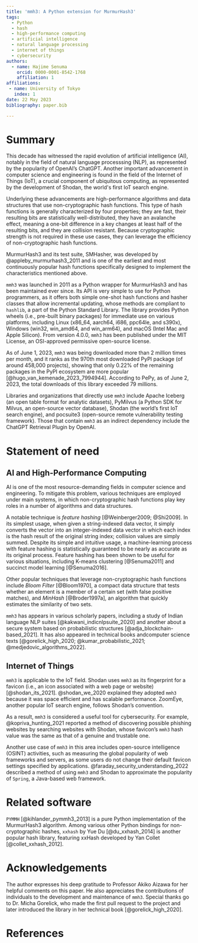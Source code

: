 ```yaml
---
title: 'mmh3: A Python extension for MurmurHash3'
tags:
  - Python
  - hash
  - high-performance computing
  - artificial intelligence
  - natural language processing
  - internet of things
  - cybersecurity
authors:
  - name: Hajime Senuma
    orcid: 0000-0001-8542-1768
    affiliation: 1
affiliations:
 - name: University of Tokyo
   index: 1
date: 22 May 2023
bibliography: paper.bib

---
```


<!-- markdownlint-disable MD025 -->
# Summary

This decade has witnessed the rapid evolution of artificial intelligence (AI),
notably in the field of natural language processsing (NLP), as represented by
the popularity of OpenAI’s ChatGPT. Another important advancement in computer
science and engineering is found in the field of the Internet of Things (IoT),
a crucial component of ubiquitous computing, as represented by the development
of Shodan, the world's first IoT search engine.

Underlying these advancements are high-performance algorithms and data
structures that use non-cryptographic hash functions. This type of hash
functions is generally characterized by four properties; they are fast, their
resulting bits are statistically well-distributed, they have an avalanche
effect, meaning a one-bit difference in a key changes at least half of the
resulting bits, and they are collision resistant. Because cryptographic
strength is not required in these use cases, they can leverage the efficiency
of non-cryptographic hash functions.

MurmurHash3 and its test suite, SMHasher, was developed
by @appleby_murmurhash3_2011 and is one of the earliest and most continuously
popular hash functions specifically designed to implement the characteristics
mentioned above.

`mmh3` was launched in 2011 as a Python wrapper for MurmurHash3 and has been
maintained ever since. Its API is very simple to use for Python programmers,
as it offers both simple one-shot hash functions and hasher classes that allow
incremental updating, whose methods are compliant to `hashlib`, a part of the
Python Standard Library. The library provides Python wheels (i.e., pre-built
binary packages) for immediate use on various platforms, including Linux
(x86\_64, aarch64, i686, ppc64le, and s390x), Windows (win32, win\_amd64,
and win\_arm64), and macOS (Intel Mac and Apple Silicon). From version 4.0.0,
`mmh3` has been published under the MIT License, an OSI-approved permissive
open-source license.

As of June 1, 2023, `mmh3` was being downloaded more than 2 million times
per month, and it ranks as the 970th most downloaded PyPI package
(of around 458,000 projects), showing that only 0.22% of the remaining packages
in the PyPI ecosystem are more popular [@hugo_van_kemenade_2023_7994944].
According to PePy, as of June 2, 2023, the total downloads of
this library exceeded 79 millions.

Libraries and organizations that directly use `mmh3` include
Apache Iceberg (an open table format for analytic datasets),
PyMilvus (a Python SDK for Milvus, an open-source vector database),
Shodan (the world’s first IoT search engine),
and pocsuite3 (open-source remote vulnerability testing framework).
Those that contain `mmh3` as an indirect dependency include
the ChatGPT Retrieval Plugin by OpenAI.

# Statement of need

## AI and High-Performance Computing

AI is one of the most resource-demanding fields in computer science
and engineering. To mitigate this problem, various techniques are employed
under main systems, in which non-cryptographic hash functions play key roles
in a number of algorithms and data structures.

A notable technique is *feature hashing* [@Weinberger2009; @Shi2009]. In its
simplest usage, when given a string-indexed data vector, it simply converts the
vector into an integer-indexed data vector in which each index is the hash
result of the original string index; collision values are simply summed.
Despite its simple and intuitive usage, a machine-learning process with feature
hashing is statistically guaranteed to be nearly as accurate as its original
process. Feature hashing has been shown to be useful for various situations,
including K-means clustering [@Senuma2011]
and succinct model learning [@Senuma2016].

Other popular techniques that leverage non-cryptographic hash functions include
*Bloom Filter* [@Bloom1970], a compact data structure that tests whether an
element is a member of a certain set (with false positive matches), and
*MinHash* [@Broder1997a], an algorithm that quickly estimates the similarity of
two sets.

`mmh3` has appears in various scholarly papers, including a study of Indian
language NLP suites [@kakwani_indicnlpsuite_2020] and another about a secure
system based on probabilistic structures [@adja_blockchain-based_2021].
It has also appeared in technical books andcomputer science texts
[@gorelick_high_2020; @kumar_probabilistic_2021; @medjedovic_algorithms_2022].

## Internet of Things

`mmh3` is applicable to the IoT field. Shodan uses `mmh3` as its fingerprint
for a favicon (i.e., an icon associated with a web page
or website)[@shodan_its_2021]. @shodan_we_2020 explained they adopted `mmh3`
because it was space efficient and has scalable performance.
ZoomEye, another popular IoT search engine, follows Shodan’s convention.

As a result, `mmh3` is considered a useful tool for cybersecurity.
For example, @kopriva_hunting_2021 reported a method of discovering possible
phishing websites by searching websites with Shodan,
whose favicon’s `mmh3` hash value was the same as that of
a genuine and trustable one.

Another use case of `mmh3` in this area includes open-source intelligence
(OSINT) activities, such as measuring the global popularity of web frameworks
and servers, as some users do not change their default favicon settings
specified by applications. @faraday_security_understanding_2022 described
a method of using `mmh3` and Shodan to approximate the popularity of `Spring`,
a Java-based web framework.

# Related software

`PYMMH` [@kihlander_pymmh3_2013] is a pure Python implementation of the
MurmurHash3 algorithm. Among various other Python bindings for
non-cryptographic hashes, `xxhash` by Yue Du [@du_xxhash_2014] is another
popular hash library, featuring xxHash developed by
Yan Collet [@collet_xxhash_2012].

# Acknowledgements

The author expresses his deep gratitude to Professor Akiko Aizawa for her
helpful comments on this paper. He also appreciates the contributions of
individuals to the development and maintenance of `mmh3`. Special thanks go to
Dr. Micha Gorelick, who made the first pull request to the project and later
introduced the library in her technical book [@gorelick_high_2020].

# References
